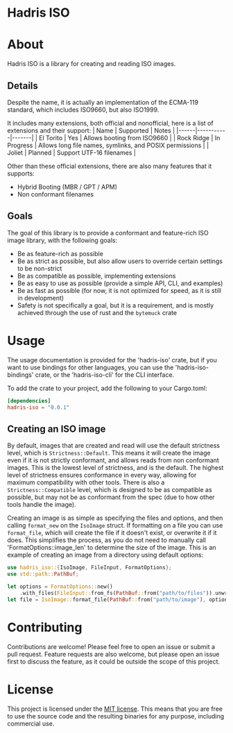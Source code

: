 # Hadris ISO

# About
Hadris ISO is a library for creating and reading ISO images.

## Details

Despite the name, it is actually an implementation of the ECMA-119 standard, which includes ISO9660, but also ISO1999.

It includes many extensions, both official and nonofficial, here is a list of extensions and their support:
| Name | Supported | Notes |
|------|-----------|-------|
| El Torito | Yes | Allows booting from ISO9660 |
| Rock Ridge | In Progress | Allows long file names, symlinks, and POSIX permissions |
| Joliet | Planned | Support UTF-16 filenames |

Other than these official extensions, there are also many features that it supports:

- Hybrid Booting (MBR / GPT / APM)
- Non conformant filenames

## Goals

The goal of this library is to provide a conformant and feature-rich ISO image library, with the following goals:

- Be as feature-rich as possible
- Be as strict as possible, but also allow users to override certain settings to be non-strict
- Be as compatible as possible, implementing extensions
- Be as easy to use as possible (provide a simple API, CLI, and examples)
- Be as fast as possible (for now, it is not optimized for speed, as it is still in development)
- Safety is not specifically a goal, but it is a requirement, and is mostly achieved through the use of rust and the `bytemuck` crate

# Usage

The usage documentation is provided for the 'hadris-iso' crate, but if you want to use bindings for other languages, you can use the 'hadris-iso-bindings' crate, or the 'hadris-iso-cli' for the CLI interface.

To add the crate to your project, add the following to your Cargo.toml:

```toml
[dependencies]
hadris-iso = "0.0.1"
```

## Creating an ISO image

By default, images that are created and read will use the default strictness level, which is `Strictness::Default`.
This means it will create the image even if it is not strictly conformant, and allows reads from non conformant images.
This is the lowest level of strictness, and is the default. The highest level of strictness ensures conformance in every way,
allowing for maximum compatibility with other tools. There is also a `Strictness::Compatible` level, which is designed to be as
compatible as possible, but may not be as conformant from the spec (due to how other tools handle the image).

Creating an image is as simple as specifying the files and options, and then calling `format_new` on the `IsoImage` struct.
If formatting on a file you can use `format_file`, which will create the file if it doesn't exist, or overwrite it if it does.
This simplifies the process, as you do not need to manually call 'FormatOptions::image_len' to determine the size of the image.
This is an example of creating an image from a directory using default options:
```rust
use hadris_iso::{IsoImage, FileInput, FormatOptions};
use std::path::PathBuf;

let options = FormatOptions::new()
    .with_files(FileInput::from_fs(PathBuf::from("path/to/files")).unwrap());
let file = IsoImage::format_file(PathBuf::from("path/to/image"), options).unwrap();
```

# Contributing
Contributions are welcome! Please feel free to open an issue or submit a pull request. Feature requests are also welcome, but please open an issue first to discuss the feature, as it could be outside the scope of this project.

# License

This project is licensed under the [MIT license](LICENSE-MIT).
This means that you are free to use the source code and the resulting binaries for any purpose, including commercial use.
